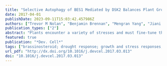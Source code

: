 ```yaml
---
title: "Selective Autophagy of BES1 Mediated by DSK2 Balances Plant Growth and Survival"
date: 2017-04-01
publishDate: 2023-09-11T15:03:42.457986Z
authors: ["Trevor M Nolan", "Benjamin Brennan", "Mengran Yang", "Jiani Chen", "Mingcai Zhang", "Zhaohu Li", "Xuelu Wang", "Diane C Bassham", "Justin Walley", "Yanhai Yin"]
publication_types: ["2"]
abstract: "Plants encounter a variety of stresses and must fine-tune their growth and stress-response programs to best suit their environment. BES1 functions as a master regulator in the brassinosteroid (BR) pathway that promotes plant growth. Here, we show that BES1 interacts with the ubiquitin receptor protein DSK2 and is targeted to the autophagy pathway during stress via the interaction of DSK2 with ATG8, a ubiquitin-like protein directing autophagosome formation and cargo recruitment. Additionally, DSK2 is phosphorylated by the GSK3-like kinase BIN2, a negative regulator in the BR pathway. BIN2 phosphorylation of DSK2 flanking its ATG8 interacting motifs (AIMs) promotes DSK2-ATG8 interaction, thereby targeting BES1 for degradation. Accordingly, loss-of-function dsk2 mutants accumulate BES1, have altered global gene expression profiles, and have compromised stress responses. Our results thus reveal that plants coordinate growth and stress responses by integrating BR and autophagy pathways and identify the molecular basis of this crosstalk."
featured: true
publication: "*Dev. Cell*"
tags: ["brassinosteroid; drought response; growth and stress responses; kinases; selective autophagy; signal transduction; transcription factors; ubiquitin receptor"]
url_pdf: "http://dx.doi.org/10.1016/j.devcel.2017.03.013"
doi: "10.1016/j.devcel.2017.03.013"
---
```


